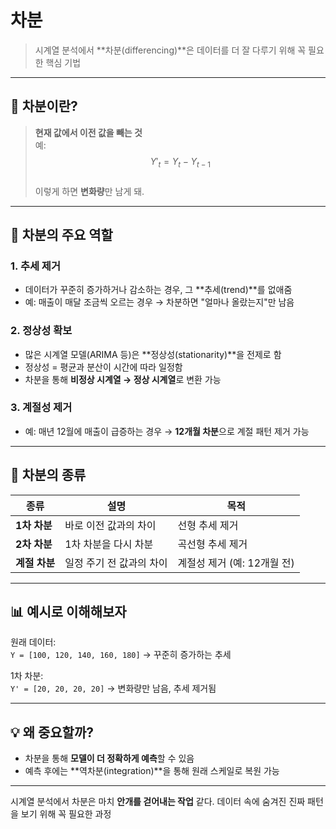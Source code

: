 # 차분
> 시계열 분석에서 **차분(differencing)**은 데이터를 더 잘 다루기 위해 꼭 필요한 핵심 기법

---

## 🔁 차분이란?

> **현재 값에서 이전 값을 빼는 것**  
> 예:  
> $$Y'_t = Y_t - Y_{t-1}$$  
> 이렇게 하면 **변화량**만 남게 돼.

---

## 🧠 차분의 주요 역할

### 1. **추세 제거**
- 데이터가 꾸준히 증가하거나 감소하는 경우, 그 **추세(trend)**를 없애줌
- 예: 매출이 매달 조금씩 오르는 경우 → 차분하면 "얼마나 올랐는지"만 남음

### 2. **정상성 확보**
- 많은 시계열 모델(ARIMA 등)은 **정상성(stationarity)**을 전제로 함
- 정상성 = 평균과 분산이 시간에 따라 일정함
- 차분을 통해 **비정상 시계열 → 정상 시계열**로 변환 가능

### 3. **계절성 제거**
- 예: 매년 12월에 매출이 급증하는 경우 → **12개월 차분**으로 계절 패턴 제거 가능

---

## 🔄 차분의 종류

| 종류 | 설명 | 목적 |
|------|------|------|
| **1차 차분** | 바로 이전 값과의 차이 | 선형 추세 제거 |
| **2차 차분** | 1차 차분을 다시 차분 | 곡선형 추세 제거 |
| **계절 차분** | 일정 주기 전 값과의 차이 | 계절성 제거 (예: 12개월 전) |

---

## 📊 예시로 이해해보자

원래 데이터:  
`Y = [100, 120, 140, 160, 180]` → 꾸준히 증가하는 추세

1차 차분:  
`Y' = [20, 20, 20, 20]` → 변화량만 남음, 추세 제거됨

---

## 💡 왜 중요할까?

- 차분을 통해 **모델이 더 정확하게 예측**할 수 있음
- 예측 후에는 **역차분(integration)**을 통해 원래 스케일로 복원 가능

---

시계열 분석에서 차분은 마치 **안개를 걷어내는 작업** 같다.
데이터 속에 숨겨진 진짜 패턴을 보기 위해 꼭 필요한 과정
